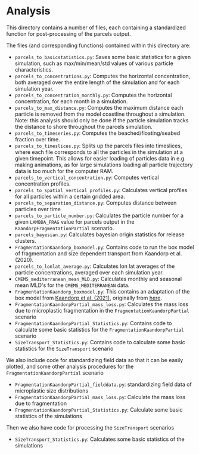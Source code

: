 # Analysis

This directory contains a number of files, each containing a standardized function for post-processing of the parcels
output.

The files (and corresponding functions) contained within this directory are:
- `parcels_to_basicstatistics.py`: Saves some basic statistics for a given simulation, such as max/min/mean/std values
of various particle characteristics.
- `parcels_to_concentrations.py`: Computes the horizontal concentration, both averaged over the entire length of the
simulation and for each simulation year.
- `parcels_to_concentration_monthly.py`: Computes the horizontal concentration, for each month in a simulation.
- `parcels_to_max_distance.py`: Computes the maximum distance each particle is removed from the model coastline throughout
a simulation. Note: this analysis should only be done if the particle simulation tracks the distance to shore throughout
the parcels simulation.
- `parcels_to_timeseries.py`: Computes the beached/floating/seabed fraction over time.
- `parcels_to_timeslices.py`: Splits up the parcels files into timeslices, where each file corresponds to all the
particles in the simulation at a given timepoint. This allows for easier loading of particles data in e.g. making
animations, as for large simulations loading all particle trajectory data is too much for the computer RAM.
- `parcels_to_vertical_concentration.py`: Computes vertical concentration profiles.
- `parcels_to_spatial_vertical_profiles.py`: Calculates vertical profiles for all particles within a certain gridded area.
- `parcels_to_separation_distance.py`: Computes distance between particles over time
- `parcels_to_particle_number.py`: Calculates the particle number for a given `LAMBDA_FRAG` value for parcels output
in the `KaandorpFragmentationPartial` scenario.
- `parcels_bayesian.py`: Calculates bayesian origin statistics for release clusters.
- `FragmentationKaandorp_boxmodel.py`: Contains code to run the box model of fragmentation and size dependent transport from Kaandorp et al. (2020).
- `parcels_to_lonlat_average.py`: Calculates lon lat averages of the particle concentrations, averaged over each simulation year.
- `CMEMS_mediterranean_mean_MLD.py`: Calculates monthly and seasonal mean MLD's for the `CMEMS_MEDITERRANEAN` data.
- `FragmentationKaandorp_boxmodel.py`: This contains an adaptation of the box model from  [Kaandorp et al. (2021)](https://doi.org/10.1088/1748-9326/abe9ea),
originally from [here](https://github.com/OceanParcels/ContinuousCascadingFragmentation/blob/main/box_model_Mediterranean.py).
- `FragmentationKaandorpPartial_mass_loss.py`: Calculates the mass loss due to microplastic fragmentation in the `FragmentationKaandorpPartial` scenario
- `FragmentationKaandorpPartial_Statistics.py`: Contains code to calculate some basic statistics for the `FragmentationKaandorpPartial` scenario
- `SizeTransport_Statistics.py`: Contains code to calculate some basic statistics for the `SizeTransport` scenario


We also include code for standardizing field data so that it can be easily plotted, and some other analysis procedures
for the `FragmentationKaandorpPartial` scenario
- `FragmentationKaandorpPartial_fielddata.py`: standardizing field data of microplastic size distributions
- `FragmentationKaandorpPartial_mass_loss.py`: Calculate the mass loss due to fragmentation
- `FragmentationKaandorpPartial_Statistics.py`: Calculate some basic statistics of the simulations

Then we also have code for processing the `SizeTransport` scenarios
- `SizeTransport_Statistics.py`: Calculates some basic statistics of the simulations

